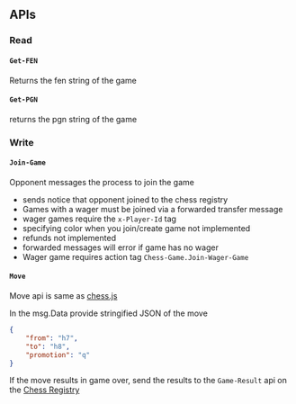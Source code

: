## APIs
### Read
#### `Get-FEN`
Returns the fen string of the game
#### `Get-PGN`
returns the pgn string of the game


### Write

#### `Join-Game`
Opponent messages the process to join the game
- sends notice that opponent joined to the chess registry
- Games with a wager must be joined via a forwarded transfer message
- wager games require the `x-Player-Id` tag
- specifying color when you join/create game not implemented
- refunds not implemented
- forwarded messages will error if game has no wager
- Wager game requires action tag `Chess-Game.Join-Wager-Game`

#### `Move`
Move api is same as [chess.js](https://github.com/jhlywa/chess.js)

In the msg.Data provide stringified JSON of the move

```json
{
    "from": "h7",
    "to": "h8",
    "promotion": "q"
}
```
If the move results in game over, send the results to the `Game-Result` api on the [Chess Registry](../registry/chess_registry.md)
